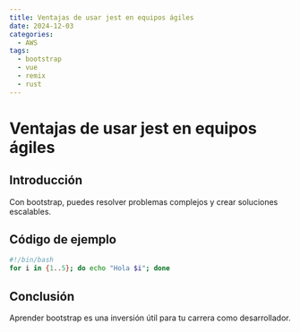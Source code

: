 ```yaml
---
title: Ventajas de usar jest en equipos ágiles
date: 2024-12-03
categories:
  - AWS
tags:
  - bootstrap
  - vue
  - remix
  - rust
---
```


# Ventajas de usar jest en equipos ágiles

## Introducción

Con bootstrap, puedes resolver problemas complejos y crear soluciones escalables.

## Código de ejemplo

```bash
#!/bin/bash
for i in {1..5}; do echo "Hola $i"; done
```

## Conclusión

Aprender bootstrap es una inversión útil para tu carrera como desarrollador.